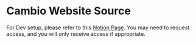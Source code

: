 # Cambio Website Source
For Dev setup, please refer to this [Notion Page](https://www.notion.so/goldpiggy/TS-JS-Dev-Setup-ada0f7cdf74c424c8767ed692150cc88?pvs=4). You may need to request access, and you will only receive access if appropriate.